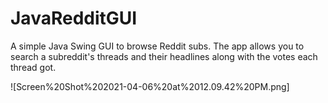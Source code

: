 # JavaRedditGUI

A simple Java Swing GUI to browse Reddit subs. The app allows you to search a subreddit's threads and their headlines along with the votes each thread got. 


![Screen%20Shot%202021-04-06%20at%2012.09.42%20PM.png]
